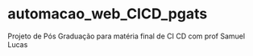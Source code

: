 # automacao_web_CICD_pgats
Projeto de Pós Graduação para matéria final de CI CD com prof Samuel Lucas
